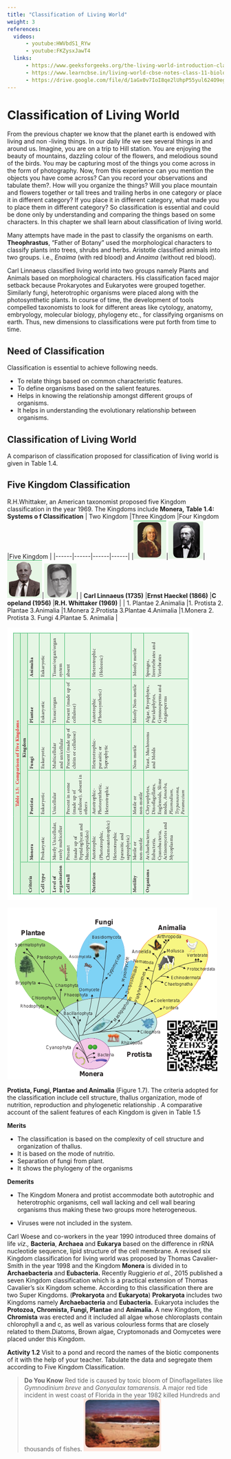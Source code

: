 ```yaml
---
title: "Classification of Living World"
weight: 3
references:
  videos:
      - youtube:HWVbdS1_RYw
      - youtube:FKZysxJawT4
  links:
      - https://www.geeksforgeeks.org/the-living-world-introduction-classification-characteristics-faqs/
      - https://www.learncbse.in/living-world-cbse-notes-class-11-biology/
      - https://drive.google.com/file/d/1aGx0v7IoI8qe2lUhpP55yul624O9egHm/view
---
```


# Classification of Living World

From the previous chapter we know that the planet earth is endowed with living and non -living things. In our daily life we see several things in and around us. Imagine, you are on a trip to Hill station. You are enjoying the beauty of mountains, dazzling colour of the flowers, and melodious sound of the birds. You may be capturing most of the things you come across in the form of photography. Now, from this experience can you mention the objects you have come across? Can you record your observations and tabulate them?. How will you organize the things? Will you place mountain and flowers together or tall trees and trailing herbs in one category or place it in different category? If you place it in different category, what made you to place them in different category? So classification is essential and could be done only by understanding and comparing the things based on some characters. In this chapter we shall learn about classification of living world.

Many attempts have made in the past to classify the organisms on earth. **Theophrastus**, “Father of Botany” used the morphological characters to classify plants into trees, shrubs and herbs. Aristotle classified animals into two groups. i.e., _Enaima_ (with red blood) and _Anaima_ (without red blood).

Carl Linnaeus classified living world into two groups namely Plants and Animals based on morphological characters. His classification faced major setback because Prokaryotes and Eukaryotes were grouped together. Similarly fungi, heterotrophic organisms were placed along with the photosynthetic plants. In course of time, the development of tools compelled taxonomists to look for different areas like cytology, anatomy, embryology, molecular biology, phylogeny etc., for classifying organisms on earth. Thus, new dimensions to classifications were put forth from time to time.

## Need of Classification

Classification is essential to achieve following needs.

- To relate things based on common characteristic features.
- To define organisms based on the salient features.
- Helps in knowing the relationship amongst different groups of organisms.
- It helps in understanding the evolutionary relationship between organisms.

## Classification of Living World

A comparison of classification proposed for classification of living world is given in Table 1.4.

## Five Kingdom Classification

R.H.Whittaker, an American taxonomist proposed five Kingdom classification in the year 1969. The Kingdoms include **Monera,**
**Table 1.4: Systems o f Classification**
| Two Kingdom |Three Kingdom |Four Kingdom |Five Kingdom |
|------|------|------|------|
|![Alt text](card.png)|![Alt text](three.png)|![Alt text](four.png)|![Alt text](five.png)|
| **Carl Linnaeus (1735)** |**Ernst Haeckel (1866)** |**C opeland (1956)** |**R.H. Whittaker (1969)** |
| 1. Plantae 2.Animalia |1. Protista 2. Plantae 3.Animalia |1.Monera 2.Protista 3.Plantae 4.Animalia |1.Monera 2. Protista 3. Fungi 4.Plantae 5. Animalia |

![Alt text](comparsion.png)

![Alt text](1.11.png)

**Protista, Fungi, Plantae and Animalia** (Figure 1.7). The criteria adopted for the classification include cell structure, thallus organization, mode of nutrition, reproduction and phylogenetic relationship . A comparative account of the salient features of each Kingdom is given in Table 1.5

**Merits**

- The classification is based on the complexity of cell structure and organization of thallus.
- It is based on the mode of nutritio.
- Separation of fungi from plant.
- It shows the phylogeny of the organisms

**Demerits**

- The Kingdom Monera and protist accommodate both autotrophic and heterotrophic organisms, cell wall lacking and cell wall bearing organisms thus making these two groups more heterogeneous.

- Viruses were not included in the system.

Carl Woese and co-workers in the year 1990 introduced three domains of life _viz.,_ **Bacteria**, **Archaea** and **Eukarya** based on the difference in rRNA nucleotide sequence, lipid structure of the cell membrane. A revised six Kingdom classification for living world was proposed by Thomas Cavalier-Smith in the year 1998 and the Kingdom **Monera** is divided in to **Archaebacteria** and **Eubacteria.** Recently Ruggierio _et al_., 2015 published a seven Kingdom classification which is a practical extension of Thomas Cavalier’s six Kingdom scheme. According to this classification there are two Super Kingdoms. (**Prokaryota** and **Eukaryota**) **Prokaryota** includes two Kingdoms namely **Archaebacteria** and **Eubacteria.** Eukaryota includes the **Protozoa, Chromista, Fungi, Plantae** and **Animalia.** A new Kingdom, the **Chromista** was erected and it included all algae whose chloroplasts contain chlorophyll a and c, as well as various colourless forms that are closely related to them.Diatoms, Brown algae, Cryptomonads and Oomycetes were placed under this Kingdom.

**Activity 1.2**
Visit to a pond and record the names of the biotic components of it with the help of your teacher. Tabulate the data and segregate them according to Five Kingdom Classification.

> **Do You Know**
> Red tide is caused by toxic bloom of Dinoflagellates like _Gymnodinium_ _breve_ and _Gonyaulax_ _tamarensis_. A major red tide incident in west coast of Florida in the year 1982 killed Hundreds and thousands of fishes.
> ![Alt text](1.12.png)
